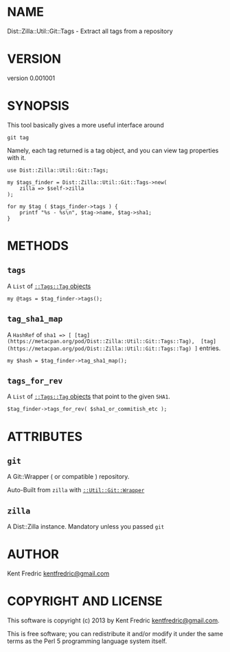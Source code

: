# NAME

Dist::Zilla::Util::Git::Tags - Extract all tags from a repository

# VERSION

version 0.001001

# SYNOPSIS

This tool basically gives a more useful interface around

    git tag

Namely, each tag returned is a tag object, and you can view tag properties with it.

    use Dist::Zilla::Util::Git::Tags;

    my $tags_finder = Dist::Zilla::Util::Git::Tags->new(
        zilla => $self->zilla
    );

    for my $tag ( $tags_finder->tags ) {
        printf "%s - %s\n", $tag->name, $tag->sha1;
    }

# METHODS

## `tags`

A `List` of [`::Tags::Tag` objects](https://metacpan.org/pod/Dist::Zilla::Util::Git::Tags::Tag)

    my @tags = $tag_finder->tags();

## `tag_sha1_map`

A `HashRef` of `sha1 => [ [tag](https://metacpan.org/pod/Dist::Zilla::Util::Git::Tags::Tag),  [tag](https://metacpan.org/pod/Dist::Zilla::Util::Git::Tags::Tag) ]` entries.

    my $hash = $tag_finder->tag_sha1_map();

## `tags_for_rev`

A `List` of [`::Tags::Tag` objects](https://metacpan.org/pod/Dist::Zilla::Util::Git::Tags::Tag) that point to the given `SHA1`.

    $tag_finder->tags_for_rev( $sha1_or_commitish_etc );

# ATTRIBUTES

## `git`

A Git::Wrapper ( or compatible ) repository.

Auto-Built from `zilla` with [`::Util::Git::Wrapper`](https://metacpan.org/pod/Dist::Zilla::Util::Git::Wrapper)

## `zilla`

A Dist::Zilla instance. Mandatory unless you passed `git`

# AUTHOR

Kent Fredric <kentfredric@gmail.com>

# COPYRIGHT AND LICENSE

This software is copyright (c) 2013 by Kent Fredric <kentfredric@gmail.com>.

This is free software; you can redistribute it and/or modify it under
the same terms as the Perl 5 programming language system itself.
